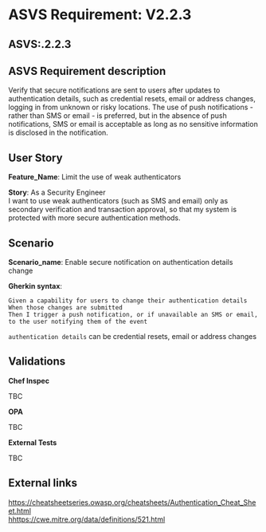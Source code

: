# ASVS Requirement: V2.2.3

## ASVS:.2.2.3

## ASVS Requirement description

Verify that secure notifications are sent to users after updates to authentication details, such as credential resets, email or address changes, logging in from unknown or risky locations. The use of push notifications - rather than SMS or email - is preferred, but in the absence of push notifications, SMS or email is acceptable as long as no sensitive information is disclosed in the notification.

## User Story

**Feature_Name**: Limit the use of weak authenticators

**Story**:
As a Security Engineer\
I want to use weak authenticators (such as SMS and email) only as secondary verification and transaction approval,
so that my system is protected with more secure authentication methods.

## Scenario

**Scenario_name**: Enable secure notification on authentication details change

**Gherkin syntax**:

```gherkin
Given a capability for users to change their authentication details
When those changes are submitted
Then I trigger a push notification, or if unavailable an SMS or email, to the user notifying them of the event
```

`authentication details` can be credential resets, email or address changes

## Validations

**Chef Inspec**

TBC

**OPA**

TBC

**External Tests**

TBC

## External links

<https://cheatsheetseries.owasp.org/cheatsheets/Authentication_Cheat_Sheet.html> \
<hhttps://cwe.mitre.org/data/definitions/521.html>
